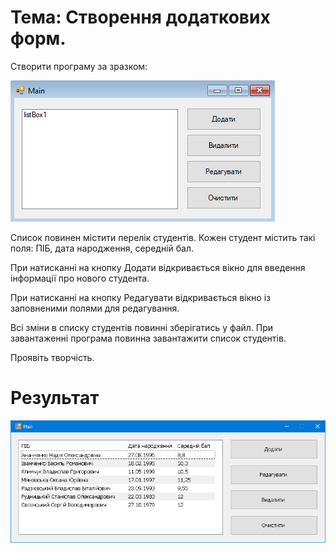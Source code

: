 # Тема: Створення додаткових форм.

Створити програму за зразком:

![ScreenShot](ScreenShot01.png)

Список повинен містити перелік студентів. Кожен студент містить такі поля: ПІБ, дата народження, середній бал.

При натисканні на кнопку Додати відкривається вікно для введення інформації про нового студента.

При натисканні на кнопку Редагувати відкривається вікно із заповненими полями для редагування.

Всі зміни в списку студентів повинні зберігатись у файл. При завантаженні програма повинна завантажити список студентів.

Проявіть творчість.

# Результат
![ScreenShot](ScreenShot02.png)


<!--stackedit_data:
eyJoaXN0b3J5IjpbLTMyNTAwNjYxNV19
-->